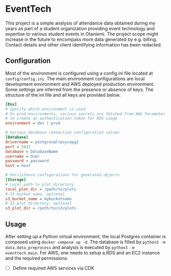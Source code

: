 # EventTech

This project is a simple analysis of attendance data obtained during my years as part of a student organization
providing event technology and expertise to various student events in Otaniemi. The project scope might increase
in the future to encompass more data generated by e.g. billing. Contact details and other client identifying information
has been redacted.

## Configuration

Most of the environment is configured using a config.ini file located at `config/config.ini`. The main environment
configurations are local development environment and AWS deployed production environment. Some settings are inferred
from the presence or absence of keys. The structure of the ini file and all keys are provided below.

```ini
[Env]
# Specify which environment is used
# In prod environments, various secrets are fetched from AWS Parameter Store
# to create an authentication token for RDS usage
environment = dev | prod

# Various database connection configuration values
[Database]
drivername = postgresql+psycopg2
port = 5432
database = DatabaseName
username = User
password = password
host = host

# Persistence configurations for generated objects
[Storage]
# Local path to plot directory
local_plot_dir = /path/to/plots
# S3 bucket name, optional
s3_bucket_name = mybucketname
# S3 plot directory, optional
s3_plot_dir = /path/to/s3/plots
```

## Usage

After setting up a Python virtual environment, the local Postgres container is composed using `docker compose up -d`.
The database is filled by `python3 -m data.data_preprocess` and analysis is executed by `python3 -m eventtech.main`.
For AWS, one needs to setup a RDS and an EC2 instance and the required permissions.

- [ ] Define required AWS services via CDK
